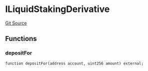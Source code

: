 # ILiquidStakingDerivative
[Git Source](https://github.com/Alexintosh/auxo-governance/blob/bcf5f08a7131cdcb04a94e985ffb6537e6b575d7/src/interfaces/ILiquidStakingDerivative.sol)


## Functions
### depositFor


```solidity
function depositFor(address account, uint256 amount) external;
```

